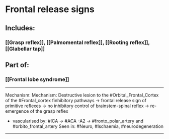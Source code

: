 # Frontal release signs
## Includes:
### [[Grasp reflex]], [[Palmomental reflex]], [[Rooting reflex]], [[Glabellar tap]]
## Part of:
### [[Frontal lobe syndrome]]

---
Mechanism: Mechanism: Destructive lesion to the #Orbital_Frontal_Cortex of the #Frontal_cortex finhibitory pathways → frontal release sign of primitive reflexes → no inhibitory control of brainstem-spinal reflex → re-emergence of the grasp reflex
- vascularised by: #ICA -> #ACA -A2 -> #fronto_polar_artery and #orbito_frontal_artery
Seen in: #Neuro, #Ischaemia, #neurodegeneration 

---
